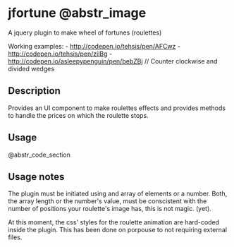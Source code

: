 # jfortune @abstr_image 

A jquery plugin to make wheel of fortunes (roulettes)

Working examples: \- http://codepen.io/tehsis/pen/AFCwz \- http://codepen.io/tehsis/pen/zilBg \- http://codepen.io/asleepypenguin/pen/bebZBj // Counter clockwise and divided wedges

## Description

Provides an UI component to make roulettes effects and provides methods to handle the prices on which the roulette stops.

## Usage

@abstr_code_section 

## Usage notes

The plugin must be initiated using and array of elements or a number. Both, the array length or the number's value, must be conscistent with the number of positions your roulette's image has, this is not magic. (yet).

At this moment, the css' styles for the roulette animation are hard-coded inside the plugin. This has been done on porpouse to not requiring external files.
